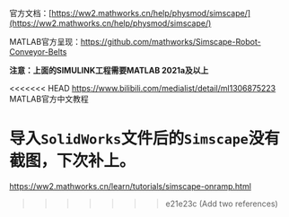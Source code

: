 官方文档：[https://ww2.mathworks.cn/help/physmod/simscape/](https://ww2.mathworks.cn/help/physmod/simscape/)

MATLAB官方呈现：https://github.com/mathworks/Simscape-Robot-Conveyor-Belts

**注意：上面的SIMULINK工程需要MATLAB 2021a及以上**

<<<<<<< HEAD
https://www.bilibili.com/medialist/detail/ml1306875223 MATLAB官方中文教程

导入`SolidWorks`文件后的`Simscape`没有截图，下次补上。
=======
https://ww2.mathworks.cn/learn/tutorials/simscape-onramp.html

>>>>>>> e21e23c (Add two references)
